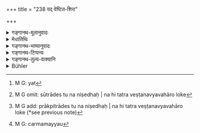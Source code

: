 +++
title = "238 यद् वेष्टित-शिरा"

+++

<details><summary>गङ्गानथ-मूलानुवादः</summary>

What the guest eats with his head wound up, what he eats with his face towards the south, what he eats with shoes on, all this verily the demons eat.—(238)
</details>

<details><summary>मेधातिथिः</summary>

वेष्टितम् उष्णीषादिना । उदीच्या हि शाटकैः शिरो वेष्टयन्ति । <u>ये</u>[^४०७] तु व्याचक्षते "चूडाकारैर् अपि केशैर् वेष्टितशिरा भवति" इति, <u>न ते</u> युक्तिवादिनः । केशास् ते वेष्ट्यन्ते, न शिरः । न च केशा एव शिरः । शिरस्था हि ते । सूत्रादेस् तु न निषेधः । न हि तत्र वेष्टनव्यवहारो लोके[^४०८] । 


[^४०८]:
     M G omit: sūtrādes tu na niṣedhaḥ | na hi tatra veṣṭanavyavahāro loke


[^४०७]:
     M G: yat

- दक्षिणाभिमुखस्य दोषवचनात् स्वल्पे प्रदेशे दक्षिणेतरदिगभिमुखस्यापि भोजनम् अनुजानाति । अन्यथा उदङ्मुखानां विधानात् कुतो दक्षिणस्याः प्राप्तिः ।[^४०९] 


[^४०९]:
     M G add: prākpitrādes tu na niṣedhaḥ | na hi tatra veṣṭanavyavahāro loke (*see previous note)

- उपानहौ चर्ममयं[^४१०] पादत्राणम् । <u>अन्ये</u> तु चर्मपादुके उपानहाव् इति व्याचक्षते । **रक्षांसि भुञ्जते** न पितर इति निन्दा ॥ ३.२२८ ॥


[^४१०]:
     M G: carmamayyau
</details>

<details><summary>गङ्गानथ-भाष्यानुवादः</summary>

‘*Wound up*’—with turban and such other things. The Northerners cover
their heads with cloth.

Some people explain that this refers also to persons who cover their
heads with their hairs Arranged in the form of a top-knot. Rut what they
say is not reasonable; as, in this case, it is the *hair* that is ‘wound
up,’ not the *head*; and the *hairs* do not form the *head*; in fact,
they are *on the head*. The prohibition does not apply to threads and
such things; as such things are not regarded as ‘covering’ the head.

What is meant by indicating the facing of the south as defective is
that, when there is want of space, eating with face towards all
directions *except the south* is permissible. If this were not meant,
where would there be any possibility of anyone eating with face to the
south, when it has been distinctly enjoined that one should eat facing
the north?

‘*Shoes*’—foot-guards made of leather. Some people explain this as
sandals of leather.

‘*The demons eat*,’—and not the Pitṛs.

This is deprecatory of the conditions described.—(238)
</details>

<details><summary>गङ्गानथ-टिप्पन्यः</summary>

This verse is quoted in *Śrāddhakriyākaumudī* (p. 169);—and in *Hemādri*
(Śrāddha, p. 1021), which explains ‘*veṣṭitam*’ as wrapped up by turban
etc.;—the specific prohibition of facing the south implies that when
there is scarcity of room one may eat facing any other quarter but the
south,—‘*upānahau*’ are foot-covers of leather (shoes).

“The same verse in the Mahābhārata ends: *Sarvam vidyāt tadāsuram*
(13.90.19), ‘belonging to the Asuras’.”—Hopkins.
</details>

<details><summary>गङ्गानथ-तुल्य-वाक्यानि</summary>

*Viṣṇu* (81.12-13).—‘Not people with covered heads; nor those with shoes
on.’

*Mahābhārata* (13.237, 19).—\[Reproduces Manu, but reading ‘*sarvam
vidyāt tadāsuram*’ for ‘*tadvai rakṣāṃsi bhuñjaṭe*.’\]
</details>

<details><summary>Bühler</summary>

238	What (a guest) eats, covering his head, what he eats with his face turned towards the south, what he eats with sandals on (his feet), that the Rakshasas consume.
</details>
